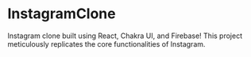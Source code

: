 # InstagramClone
Instagram clone built using React, Chakra UI, and Firebase! This project meticulously replicates the core functionalities of Instagram.
